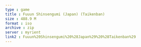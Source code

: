 ```yaml
---
type : game
title : Fuuun Shinsengumi (Japan) (Taikenban)
size : 488.9 M
format : iso
archive : zip
server : myrient
link2 : Fuuun%20Shinsengumi%20%28Japan%29%20%28Taikenban%29
---
```

